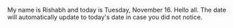 My name is Rishabh and today is Tuesday, November 16. Hello all. The date will automatically update to today's date in case you did not notice.
